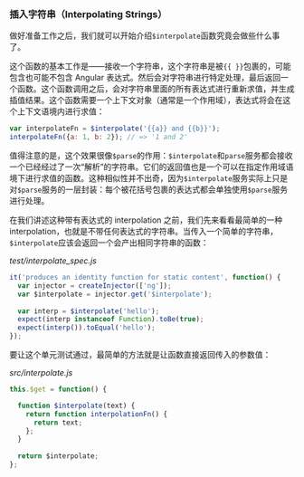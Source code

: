 ### 插入字符串（Interpolating Strings）

做好准备工作之后，我们就可以开始介绍`$interpolate`函数究竟会做些什么事了。

这个函数的基本工作是——接收一个字符串，这个字符串是被`{{ }}`包裹的，可能包含也可能不包含 Angular 表达式。然后会对字符串进行特定处理，最后返回一个函数。这个函数调用之后，会对字符串里面的所有表达式进行重新求值，并生成插值结果。这个函数需要一个上下文对象（通常是一个作用域），表达式将会在这个上下文语境内进行求值：

```js
var interpolateFn = $interpolate('{{a}} and {{b}}');
interpolateFn({a: 1, b: 2}); // => '1 and 2'
```

值得注意的是，这个效果很像`$parse`的作用：`$interpolate`和`parse`服务都会接收一个已经经过了一次“解析”的字符串。它们的返回值也是一个可以在指定作用域语境下进行求值的函数。这种相似性并不出奇，因为`$interpolate`服务实际上只是对`$parse`服务的一层封装：每个被花括号包裹的表达式都会单独使用`$parse`服务进行处理。

在我们讲述这种带有表达式的 interpolation 之前，我们先来看看最简单的一种 interpolation，也就是不带任何表达式的字符串。当传入一个简单的字符串，`$interpolate`应该会返回一个会产出相同字符串的函数：

_test/interpolate_spec.js_

```js
it('produces an identity function for static content', function() {
  var injector = createInjector(['ng']);
  var $interpolate = injector.get('$interpolate');
  
  var interp = $interpolate('hello');
  expect(interp instanceof Function).toBe(true);
  expect(interp()).toEqual('hello');
});
```

要让这个单元测试通过，最简单的方法就是让函数直接返回传入的参数值：

_src/interpolate.js_

```js
this.$get = function() {

  function $interpolate(text) {
    return function interpolationFn() {
      return text;
    };
  }
  
  return $interpolate;
};
````